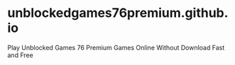 # unblockedgames76premium.github.io
Play Unblocked Games 76 Premium Games Online Without Download Fast and Free
